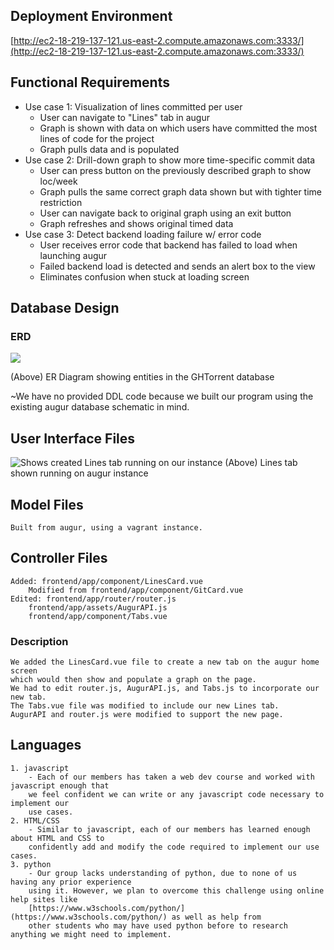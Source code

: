 ## Deployment Environment
[http://ec2-18-219-137-121.us-east-2.compute.amazonaws.com:3333/](http://ec2-18-219-137-121.us-east-2.compute.amazonaws.com:3333/)
## Functional Requirements

 - Use case 1: Visualization of lines committed per user
 	- User can navigate to "Lines" tab in augur
	- Graph is shown with data on which users have committed the most lines of code for the project
	- Graph pulls data and is populated 
 - Use case 2: Drill-down graph to show more time-specific commit data
 	- User can press button on the previously described graph to show loc/week
	- Graph pulls the same correct graph data shown but with tighter time restriction
	- User can navigate back to original graph using an exit button
	- Graph refreshes and shows original timed data
 - Use case 3: Detect backend loading failure w/ error code 
 	- User receives error code that backend has failed to load when launching augur
	- Failed backend load is detected and sends an alert box to the view
	- Eliminates confusion when stuck at loading screen 

## Database Design

### ERD
![](https://lh3.googleusercontent.com/e_hVb45EkjiCXvFiPhl-XpxZZvjkv0_JqaJlOCbdmEPwdLk1xlC-OXWeY28_HOKGCeq7kfR9Mh0p)

(Above) ER Diagram showing entities in the GHTorrent database 

~We have no provided DDL code because we built our program using the existing augur database schematic in mind. 


## User Interface Files
![Shows created Lines tab running on our instance](https://lh3.googleusercontent.com/OlLjII_RTg9a4LC0kpiRXnj3TRE0u-jJcHZlOulMEI5D5n-wcYeK7w4m9kXY_b83FdqU6At7jfPE)
(Above) Lines tab shown running on augur instance





## Model Files 
	Built from augur, using a vagrant instance. 
## Controller Files
	Added: frontend/app/component/LinesCard.vue 
		Modified from frontend/app/component/GitCard.vue
	Edited: frontend/app/router/router.js
		frontend/app/assets/AugurAPI.js
		frontend/app/component/Tabs.vue
### Description
	We added the LinesCard.vue file to create a new tab on the augur home screen 
	which would then show and populate a graph on the page. 
	We had to edit router.js, AugurAPI.js, and Tabs.js to incorporate our new tab. 
	The Tabs.vue file was modified to include our new Lines tab. 
	AugurAPI and router.js were modified to support the new page.
## Languages
    1. javascript
    	- Each of our members has taken a web dev course and worked with javascript enough that
	 	we feel confident we can write or any javascript code necessary to implement our 
	 	use cases. 
    2. HTML/CSS
    	- Similar to javascript, each of our members has learned enough about HTML and CSS to 
		confidently add and modify the code required to implement our use cases. 
    3. python
    	- Our group lacks understanding of python, due to none of us having any prior experience
		using it. However, we plan to overcome this challenge using online help sites like 
		[https://www.w3schools.com/python/](https://www.w3schools.com/python/) as well as help from
		other students who may have used python before to research anything we might need to implement.

